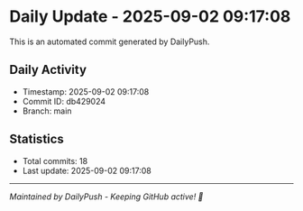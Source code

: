 # Daily Update - 2025-09-02 09:17:08

This is an automated commit generated by DailyPush.

## Daily Activity
- Timestamp: 2025-09-02 09:17:08
- Commit ID: db429024
- Branch: main

## Statistics
- Total commits: 18
- Last update: 2025-09-02 09:17:08

---
*Maintained by DailyPush - Keeping GitHub active! 🚀*
